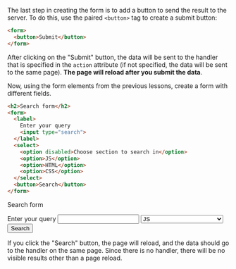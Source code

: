 The last step in creating the form is to add a button to send the result to the server. To do this, use the paired `<button>` tag to create a submit button:

```html
<form>
  <button>Submit</button>
</form>
```

After clicking on the "Submit" button, the data will be sent to the handler that is specified in the `action` attribute (if not specified, the data will be sent to the same page). **The page will reload after you submit the data**.

Now, using the form elements from the previous lessons, create a form with different fields.

```html
<h2>Search form</h2>
<form>
  <label>
    Enter your query
    <input type="search">
  </label>
  <select>
    <option disabled>Choose section to search in</option>
    <option>JS</option>
    <option>HTML</option>
    <option>CSS</option>
  </select>
  <button>Search</button>
</form>
```

<div class="hexlet-basics-example my-3">
  <p class="lead">Search form</p>
  <form>
    <label>
      Enter your query
      <input type="search">
    </label>
    <select>
      <option disabled>Choose section to search in</option>
      <option>JS</option>
      <option>HTML</option>
      <option>CSS</option>
    </select>
    <button>Search</button>
  </form>
</div>

If you click the "Search" button, the page will reload, and the data should go to the handler on the same page. Since there is no handler, there will be no visible results other than a page reload.
